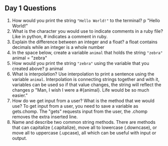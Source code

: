 ## Day 1 Questions

1. How would you print the string `"Hello World!"` to the terminal?
p "Hello World!"
1. What is the character you would use to indicate comments in a ruby file?
Like in python, # indicates a comment in ruby.
1. Explain the difference between an integer and a float?
a float contains decimals while an integer is a whole number
1. In the space below, create a variable `animal` that holds the string `"zebra"`
animal = "zebra"
1. How would you print the string `"zebra"` using the variable that you created above?
p animal
1. What is interpolation? Use interpolation to print a sentence using the variable `animal`.
Interpolation is connecting strings together and with it, variables can be used so if that value changes, the string will reflect the changes
p "Man, I wish I were a #{animal}. Life would be so much easier."
1. How do we get input from a user? What is the method that we would use?
To get input from a user, you need to save a variable as gets.chomp. The "gets" requests input from the user, the .chomp removes the extra inserted line.
1. Name and describe two common string methods.
There are methods that can capitalize (.capitalize), move all to lowercase (.downcase), or move all to uppercase (.upcase), all which can be useful with input or output.
